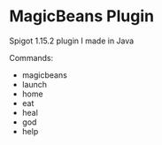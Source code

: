 # MagicBeans Plugin
Spigot 1.15.2 plugin I made in Java

Commands:
- magicbeans
- launch
- home
- eat
- heal
- god
- help
